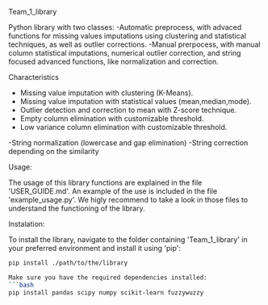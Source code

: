 Team_1_library

Python library with two classes: 
-Automatic preprocess, with advaced functions for missing values imputations using clustering and statistical techniques, as well as outlier corrections.
-Manual prerpocess, with manual column statistical imputations, numerical outlier correction, and string focused advanced functions, like normalization and correction.

Characteristics

- Missing value imputation with clustering (K-Means).
- Missing value imputation with statistical values (mean,median,mode).
- Outlier detection and correction to mean with Z-score technique.
- Empty column elimination with customizable threshold.
- Low variance column elimination with customizable threshold.

-String normalization (lowercase and gap elimination)
-String correction depending on the similarity

Usage:

The usage of this library functions are explained in the file 'USER_GUIDE.md'. An example of the use is included in the file 'example_usage.py'. We higly recommend to take a look in those files to understand the functioning of the library.

Instalation:

To install the library, navigate to the folder containing 'Team_1_library' in your preferred environment and install it using 'pip':
```bash
pip install ./path/to/the/library

Make sure you have the required dependencies installed:
```bash
pip install pandas scipy numpy scikit-learn fuzzywuzzy

 
